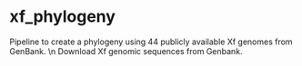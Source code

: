 # xf_phylogeny
Pipeline to create a phylogeny using 44 publicly available Xf genomes from GenBank. \n
Download Xf genomic sequences from Genbank.
